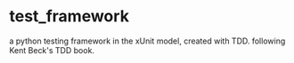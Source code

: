 # test_framework
a python testing framework in the xUnit model, created with TDD. following Kent Beck's TDD book.
